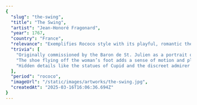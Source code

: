 ```yaml
---
{
  "slug": "the-swing",
  "title": "The Swing",
  "artist": "Jean-Honoré Fragonard",
  "year": 1767,
  "country": "France",
  "relevance": "Exemplifies Rococo style with its playful, romantic theme, and use of pastel colors. It embodies the era's fascination with charm, pleasure, and the depiction of the leisurely life of the aristocracy.",
  "trivia": [
    "Originally commissioned by the Baron de St. Julien as a portrait of his mistress, with a bishop pushing the swing, but Fragonard changed the composition.",
    "The shoe flying off the woman’s foot adds a sense of motion and playfulness, which are characteristic of Rococo art.",
    "Hidden details like the statues of Cupid and the discreet admirer hiding in the bushes underscore the painting's themes of love and flirtation."
  ],
  "period": "rococo",
  "imageUrl": "/static/images/artworks/the-swing.jpg",
  "createdAt": "2025-03-16T16:06:36.694Z"
}
---
```

